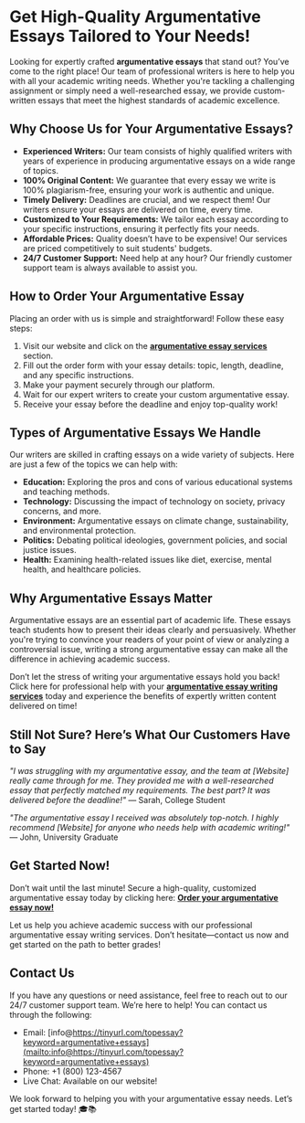 # Get High-Quality Argumentative Essays Tailored to Your Needs!

Looking for expertly crafted **argumentative essays** that stand out? You’ve come to the right place! Our team of professional writers is here to help you with all your academic writing needs. Whether you're tackling a challenging assignment or simply need a well-researched essay, we provide custom-written essays that meet the highest standards of academic excellence.

## Why Choose Us for Your Argumentative Essays?

- **Experienced Writers:** Our team consists of highly qualified writers with years of experience in producing argumentative essays on a wide range of topics.
- **100% Original Content:** We guarantee that every essay we write is 100% plagiarism-free, ensuring your work is authentic and unique.
- **Timely Delivery:** Deadlines are crucial, and we respect them! Our writers ensure your essays are delivered on time, every time.
- **Customized to Your Requirements:** We tailor each essay according to your specific instructions, ensuring it perfectly fits your needs.
- **Affordable Prices:** Quality doesn’t have to be expensive! Our services are priced competitively to suit students' budgets.
- **24/7 Customer Support:** Need help at any hour? Our friendly customer support team is always available to assist you.

## How to Order Your Argumentative Essay

Placing an order with us is simple and straightforward! Follow these easy steps:

1. Visit our website and click on the [**argumentative essay services**](https://tinyurl.com/topessay?keyword=argumentative+essays) section.
2. Fill out the order form with your essay details: topic, length, deadline, and any specific instructions.
3. Make your payment securely through our platform.
4. Wait for our expert writers to create your custom argumentative essay.
5. Receive your essay before the deadline and enjoy top-quality work!

## Types of Argumentative Essays We Handle

Our writers are skilled in crafting essays on a wide variety of subjects. Here are just a few of the topics we can help with:

- **Education:** Exploring the pros and cons of various educational systems and teaching methods.
- **Technology:** Discussing the impact of technology on society, privacy concerns, and more.
- **Environment:** Argumentative essays on climate change, sustainability, and environmental protection.
- **Politics:** Debating political ideologies, government policies, and social justice issues.
- **Health:** Examining health-related issues like diet, exercise, mental health, and healthcare policies.

## Why Argumentative Essays Matter

Argumentative essays are an essential part of academic life. These essays teach students how to present their ideas clearly and persuasively. Whether you're trying to convince your readers of your point of view or analyzing a controversial issue, writing a strong argumentative essay can make all the difference in achieving academic success.

Don’t let the stress of writing your argumentative essays hold you back! Click here for professional help with your [**argumentative essay writing services**](https://tinyurl.com/topessay?keyword=argumentative+essays) today and experience the benefits of expertly written content delivered on time!

## Still Not Sure? Here’s What Our Customers Have to Say

_"I was struggling with my argumentative essay, and the team at [Website] really came through for me. They provided me with a well-researched essay that perfectly matched my requirements. The best part? It was delivered before the deadline!"_ — Sarah, College Student

_"The argumentative essay I received was absolutely top-notch. I highly recommend [Website] for anyone who needs help with academic writing!"_ — John, University Graduate

## Get Started Now!

Don’t wait until the last minute! Secure a high-quality, customized argumentative essay today by clicking here: [**Order your argumentative essay now!**](https://tinyurl.com/topessay?keyword=argumentative+essays)

Let us help you achieve academic success with our professional argumentative essay writing services. Don’t hesitate—contact us now and get started on the path to better grades!

## Contact Us

If you have any questions or need assistance, feel free to reach out to our 24/7 customer support team. We’re here to help! You can contact us through the following:

- Email: [info@https://tinyurl.com/topessay?keyword=argumentative+essays](mailto:info@https://tinyurl.com/topessay?keyword=argumentative+essays)
- Phone: +1 (800) 123-4567
- Live Chat: Available on our website!

We look forward to helping you with your argumentative essay needs. Let’s get started today! 🎓📚
